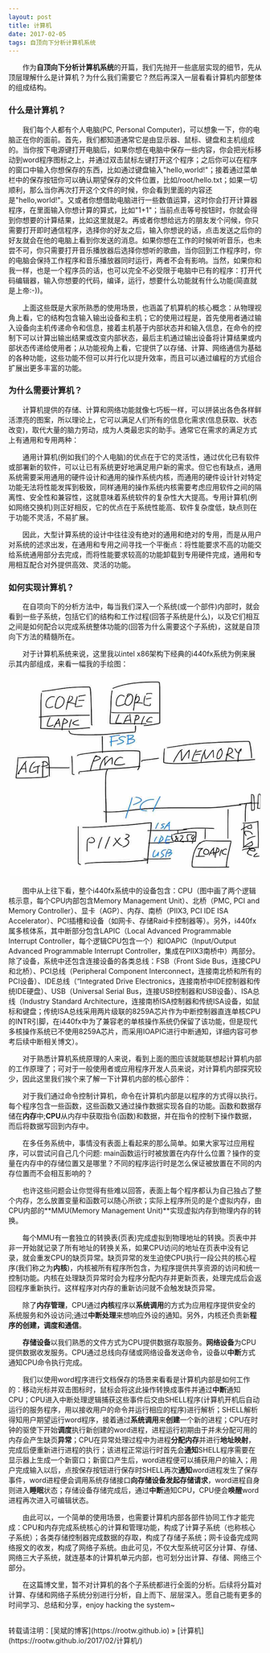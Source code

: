 ```yaml
---
layout: post
title: 计算机
date: 2017-02-05 
tags: 自顶向下分析计算机系统
---
```


&emsp;&emsp;作为**自顶向下分析计算机系统**的开篇，我们先抛开一些底层实现的细节，先从顶层理解什么是计算机？为什么我们需要它？然后再深入一层看看计算机内部整体的组成结构。

### 什么是计算机？

&emsp;&emsp;我们每个人都有个人电脑(PC, Personal Computer)，可以想象一下，你的电脑正在你的面前。首先，我们都知道通常它是由显示器、鼠标、键盘和主机组成的。当你按下电源键打开电脑后，如果你想在电脑中保存一些内容，你会把光标移动到word程序图标之上，并通过双击鼠标左键打开这个程序；之后你可以在程序的窗口中输入你想保存的东西，比如通过键盘输入"hello,world!"；接着通过菜单栏中的保存按钮你可以确认期望保存的文件位置，比如/root/hello.txt；如果一切顺利，那么当你再次打开这个文件的时候，你会看到里面的内容还是"hello,world!"。又或者你想借助电脑进行一些数值运算，这时你会打开计算器程序，在里面输入你想计算的算式，比如"1+1"；当前点击等号按钮时，你就会得到你想要的计算结果，比如这里就是2。再或者你想给远方的朋友发个问候，你只需要打开即时通信程序，选择你的好友之后，输入你想说的话，点击发送之后你的好友就会在他的电脑上看到你发送的消息。如果你想在工作的时候听听音乐，也未尝不可，你只需要打开音乐播放器后选择你想听的歌曲，当你回到工作程序时，你的电脑会保持工作程序和音乐播放器同时运行，两者不会有影响。当然，如果你和我一样，也是一个程序员的话，也可以完全不必受限于电脑中已有的程序：打开代码编辑器，输入你想要的代码，编译，运行，想要什么功能就有什么功能(简直就是上帝:-))。

&emsp;&emsp;上面这些既是大家所熟悉的使用场景，也涵盖了机算机的核心概念：从物理视角上看，它的结构包含输入输出设备和主机；它的使用过程是，首先使用者通过输入设备向主机传递命令和信息，接着主机基于内部状态并和输入信息，在命令的控制下可以计算出输出结果或改变内部状态，最后主机通过输出设备将计算结果或内部状态传递给使用者；从功能视角上看，它提供了以存储、计算、网络通信为基础的各种功能，这些功能不但可以并行化以提升效率，而且可以通过编程的方式组合扩展出更多丰富的功能。

### 为什么需要计算机？

&emsp;&emsp;计算机提供的存储、计算和网络功能就像七巧板一样，可以拼装出各色各样鲜活漂亮的图案，所以理论上，它可以满足人们所有的信息化需求(信息获取、状态改变)，取代大量的脑力劳动，成为人类最忠实的助手。通常它在需求的满足方式上有通用和专用两种：

&emsp;&emsp;通用计算机(例如我们的个人电脑)的优点在于它的灵活性，通过优化已有软件或部署新的软件，可以让已有系统更好地满足用户新的需求。但它也有缺点，通用系统需要采用通用的硬件设计和通用的操作系统内核，而通用的硬件设计针对特定功能无法将性能发挥到极致，同样通用的操作系统内核需要考虑应用软件之间的隔离性、安全性和兼容性，这就意味着系统软件的复杂性大大提高。专用计算机(例如网络交换机)则正好相反，它的优点在于系统性能高、软件复杂度低，缺点则在于功能不灵活，不易扩展。

&emsp;&emsp;因此，大型计算系统的设计中往往没有绝对的通用和绝对的专用，而是从用户对系统的述求出发，在通用和专用之间寻找一个平衡点：将性能要求不高的功能交给系统通用部分去完成，而将性能要求较高的功能卸载到专用硬件完成，通用和专用相互配合对外提供高效、灵活的功能。

### 如何实现计算机？

&emsp;&emsp;在自项向下的分析方法中，每当我们深入一个系统(或一个部件)内部时，就会看到一些子系统，包括它们的结构和工作过程(回答子系统是什么)，以及它们相互之间是如何配合以完成系统整体功能的(回答为什么需要这个子系统)，这就是自顶向下方法的精髓所在。

&emsp;&emsp;对于计算机系统来说，这里我以intel x86架构下经典的i440fx系统为例来展示其内部组成，来看一幅我的手绘图：

<div align="center">
    <img src="/images/posts/i440fx/i440fx.jpg" height="400" width="500">  
</div> 

&emsp;&emsp;图中从上往下看，整个i440fx系统中的设备包含：CPU（图中画了两个逻辑核示意，每个CPU内部包含Memory Management Unit）、北桥（PMC, PCI and Memory Controller）、显卡（AGP）、内存、南桥（PIIX3, PCI IDE ISA Accelerator）、PCI插槽和设备（如网卡、存储Raid卡控制器等）。另外，i440fx属多核体系，其中断部分包含LAPIC（Local Advanced Programmable Interrupt Controller，每个逻辑CPU包含一个）和IOAPIC（Input/Output Advanced Programmable Interrupt Controller，集成在PIIX3南桥中）两部分。除了设备，系统中还包含连接设备的各类总线：FSB（Front Side Bus，连接CPU和北桥）、PCI总线（Peripheral Component Interconnect，连接南北桥和所有的PCI设备）、IDE总线（“Integrated Drive Electronics，连接南桥中IDE控制器和传统IDE硬盘）、USB（Universal Serial Bus，连接USB控制器和USB设备）、ISA总线（Industry Standard Architecture，连接南桥ISA控制器和传统ISA设备，如鼠标和键盘；传统ISA总线采用两片级联的8259A芯片作为中断控制器直连单核CPU的INTR引脚，在i440fx中为了兼容老的单核操作系统仍保留了该功能，但是现代多核操作系统已不使用8259A芯片，而采用IOAPIC进行中断通知，详细内容可参考后续中断相关博文）。

&emsp;&emsp;对于熟悉计算机系统原理的人来说，看到上面的图应该就能联想起计算机内部的工作原理了；可对于一般使用者或应用程序开发人员来说，对计算机内部探究较少，因此这里我们挨个来了解一下计算机内部的核心部件：

&emsp;&emsp;对于我们通过命令控制计算机，命令在计算机内部是以程序的方式得以执行。每个程序包含一些函数，这些函数又通过操作数据实现各自的功能。函数和数据存储在**内存**中;**CPU**从内存中获取指令(函数)和数据，并在指令的控制下操作数据，而后将数据写回到内存中。

&emsp;&emsp;在多任务系统中，事情没有表面上看起来的那么简单。如果大家写过应用程序，可以尝试问自己几个问题: main函数运行时被放置在内存什么位置？操作的变量在内存中的存储位置又是哪里？不同的程序运行时是怎么保证被放置在不同的内存位置而不会相互影响的？

&emsp;&emsp;也许这些问题会让你觉得有些难以回答，表面上每个程序都认为自己独占了整个内存，怎么放置变量和函数可以随心所欲；实际上程序所见的是个虚拟内存，由CPU内部的**MMU(Memory Management Unit)**实现虚拟内存到物理内存的转换。

&emsp;&emsp;每个MMU有一套独立的转换表(页表)完成虚拟到物理地址的转换。页表中并非一开始就记录了所有地址的转换关系，如果CPU访问的地址在页表中没有记录，就会重发CPU的缺页异常。缺页异常的发生迫使CPU执行一段公共的核心程序(我们称之为**内核**)，内核被所有程序所包含，为程序提供共享资源的访问和统一控制功能。内核在处理缺页异常时会为程序分配内存并更新页表，处理完成后会返回程序重新执行。这样程序对内存的重新访问就不会触发缺页异常。

&emsp;&emsp;除了**内存管理**，CPU通过**内核**程序以**系统调用**的方式为应用程序提供安全的系统服务和外设访问;通过**中断处理**来想响应外设的通知。另外，内核还负责新**程序的创建，调度和通信**。

&emsp;&emsp;**存储设备**以我们熟悉的文件方式为CPU提供数据存取服务。**网络设备**为CPU提供数据收发服务。CPU通过总线向存储或网络设备发送命令，设备以**中断**方式通知CPU命令执行完成。

&emsp;&emsp;我们以使用word程序进行文档保存的场景来看看是计算机内部是如何工作的：移动光标并双击图标时，鼠标会将这此操作转换成事件并通过**中断**通知CPU；CPU进入中断处理逻辑捕获这些事件后交由SHELL程序(计算机开机后自动运行的服务程序，用以接收用户的命令并运行相应的程序)进行解析；SHELL解析得知用户期望运行word程序，接着通过**系统调用**来**创建**一个新的进程；CPU在时钟的驱使下开始**调度**执行新创建的word进程，进程运行初期由于并未分配可用的内存会产生缺页**异常**；CPU在异常处理过程中为进程**分配内存**并进行**地址映射**，完成后便重新进行进程的执行；该进程正常运行时首先会**通知**SHELL程序需要在显示器上生成一个新窗口；新窗口产生后，word进程便可以捕获用户的输入；用户完成输入以后，点按保存按钮进行保存时SHELL再次**通知**word进程发生了保存事件，word进程便会调用系统存储接口**向存储设备发起存储请求**，word进程自身则进入**睡眠**状态；存储设备存储完成后，通过**中断**通知CPU，CPU便会**唤醒**word进程再次进入可编辑状态。

&emsp;&emsp;由此可以，一个简单的使用场景，也需要计算机内部各部件协同工作才能完成：CPU和内存完成系统核心的计算和管理功能，构成了计算子系统（也称核心子系统）；各类存储控制器完成数据的存取，构成了存储子系统；网卡设备完成网络报文的收发，构成了网络子系统。由此可见，不仅大型系统可区分计算、存储、网络三大子系统，就连基本的计算机单元内部，也可划分出计算、存储、网络三个部分。

&emsp;&emsp;在这篇博文里，暂不对计算机的各个子系统都进行全面的分析。后续将分篇对计算、存储和网络子系统分别进行分析，自上而下、层层深入。愿自己能有更多的时间学习、总结和分享，enjoy hacking the system~

<br>
转载请注明：[吴斌的博客](https://rootw.github.io) » [计算机](https://rootw.github.io/2017/02/计算机/) 
